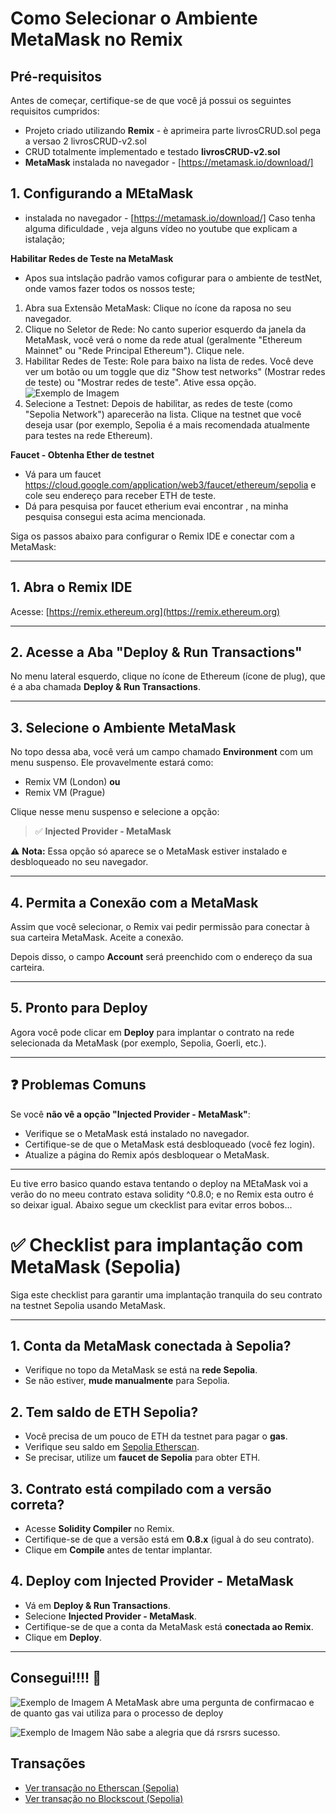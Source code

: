 # Como Selecionar o Ambiente MetaMask no Remix

## Pré-requisitos

Antes de começar, certifique-se de que você já possui os seguintes requisitos cumpridos:

- Projeto criado utilizando **Remix** - è aprimeira parte  livrosCRUD.sol  pega a versao 2 livrosCRUD-v2.sol
- CRUD totalmente implementado e testado **livrosCRUD-v2.sol**
- **MetaMask** instalada no navegador - [https://metamask.io/download/] 

## 1. Configurando a MEtaMask 
-  instalada no navegador - [https://metamask.io/download/] Caso tenha alguma dificuldade , veja alguns vídeo no youtube que explicam a istalação;

**Habilitar Redes de Teste na MetaMask** 

- Apos sua intslação padrão vamos cofigurar para o ambiente de testNet, onde vamos fazer todos os nossos teste;

1. Abra sua Extensão MetaMask: Clique no ícone da raposa no seu navegador.
2. Clique no Seletor de Rede: No canto superior esquerdo da janela da MetaMask, você verá o nome da rede atual (geralmente "Ethereum Mainnet" ou "Rede Principal Ethereum"). Clique nele.
3. Habilitar Redes de Teste: Role para baixo na lista de redes. Você deve ver um botão ou um toggle que diz "Show test networks" (Mostrar redes de teste) ou "Mostrar redes de teste". Ative essa opção.
![Exemplo de Imagem](img/matamesk-selecionarBotaoBuscaTesNet-1.png)
4. Selecione a Testnet: Depois de habilitar, as redes de teste (como "Sepolia Network") aparecerão na lista. Clique na testnet que você deseja usar (por exemplo, Sepolia é a mais recomendada atualmente para testes na rede Ethereum).

**Faucet - Obtenha Ether de testnet**

- Vá para um faucet  
https://cloud.google.com/application/web3/faucet/ethereum/sepolia
e cole seu endereço para receber ETH de teste.
- Dá para pesquisa por faucet etherium evai encontrar , na minha pesquisa consegui esta acima mencionada.


Siga os passos abaixo para configurar o Remix IDE e conectar com a MetaMask:

---

## 1. Abra o Remix IDE

Acesse: [https://remix.ethereum.org](https://remix.ethereum.org)

---

## 2. Acesse a Aba "Deploy & Run Transactions"

No menu lateral esquerdo, clique no ícone de Ethereum (ícone de plug), que é a aba chamada **Deploy & Run Transactions**.

---

## 3. Selecione o Ambiente MetaMask

No topo dessa aba, você verá um campo chamado **Environment** com um menu suspenso. Ele provavelmente estará como:

- Remix VM (London) **ou**
- Remix VM (Prague)

Clique nesse menu suspenso e selecione a opção:

> ✅ **Injected Provider - MetaMask**

⚠️ **Nota:** Essa opção só aparece se o MetaMask estiver instalado e desbloqueado no seu navegador.

---

## 4. Permita a Conexão com a MetaMask

Assim que você selecionar, o Remix vai pedir permissão para conectar à sua carteira MetaMask. Aceite a conexão.

Depois disso, o campo **Account** será preenchido com o endereço da sua carteira.

---

## 5. Pronto para Deploy

Agora você pode clicar em **Deploy** para implantar o contrato na rede selecionada da MetaMask (por exemplo, Sepolia, Goerli, etc.).

---

## ❓ Problemas Comuns

Se você **não vê a opção "Injected Provider - MetaMask"**:

- Verifique se o MetaMask está instalado no navegador.
- Certifique-se de que o MetaMask está desbloqueado (você fez login).
- Atualize a página do Remix após desbloquear o MetaMask.

---

Eu tive erro basico quando estava tentando o deploy na MEtaMask voi a verão do no meeu contrato estava solidity ^0.8.0; e no Remix esta outro é so deixar igual. Abaixo segue um ckecklist para evitar erros bobos...

# ✅ Checklist para implantação com MetaMask (Sepolia)

Siga este checklist para garantir uma implantação tranquila do seu contrato na testnet Sepolia usando MetaMask.

---

## 1. Conta da MetaMask conectada à Sepolia?

- Verifique no topo da MetaMask se está na **rede Sepolia**.
- Se não estiver, **mude manualmente** para Sepolia.

## 2. Tem saldo de ETH Sepolia?

- Você precisa de um pouco de ETH da testnet para pagar o **gas**.
- Verifique seu saldo em [Sepolia Etherscan](https://sepolia.etherscan.io).
- Se precisar, utilize um **faucet de Sepolia** para obter ETH.

## 3. Contrato está compilado com a versão correta?

- Acesse **Solidity Compiler** no Remix.
- Certifique-se de que a versão está em **0.8.x** (igual à do seu contrato).
- Clique em **Compile** antes de tentar implantar.

## 4. Deploy com Injected Provider - MetaMask

- Vá em **Deploy & Run Transactions**.
- Selecione **Injected Provider - MetaMask**.
- Certifique-se de que a conta da MetaMask está **conectada ao Remix**.
- Clique em **Deploy**.

---

## Consegui!!!! 🎉


![Exemplo de Imagem](img/solicitacao-MetaMask.png)
A MetaMask abre uma pergunta de confirmacao e de quanto gas vai utiliza para o processo de deploy

![Exemplo de Imagem](img/confirmacao-terminal-remix.png)
Não sabe a alegria que dá rsrsrs sucesso.

## Transações

- [Ver transação no Etherscan (Sepolia)](https://sepolia.etherscan.io/tx/0x4c3aa88bed4b99182739340f4f8ea753afbce5dad2c27348da9e22014f66f2b1)
- [Ver transação no Blockscout (Sepolia)](https://eth-sepolia.blockscout.com/tx/0x4c3aa88bed4b99182739340f4f8ea753afbce5dad2c27348da9e22014f66f2b1)


